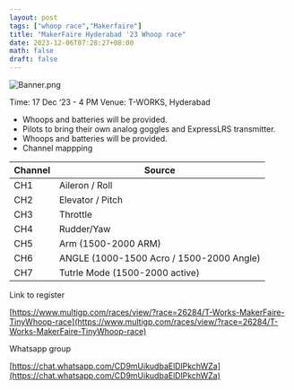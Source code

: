 ```yaml
---
layout: post
tags: ["whoop race","Makerfaire"]
title: "MakerFaire Hyderabad '23 Whoop race"
date: 2023-12-06T07:28:27+08:00
math: false
draft: false
---
```



![Banner.png](/images/makerfairehyd23/MakerFaire_Whoop_Race_Poster1.png)

Time: 17 Dec ‘23 - 4 PM
Venue: T-WORKS, Hyderabad

- Whoops and batteries will be provided.
- Pilots to bring their own analog  goggles and ExpressLRS transmitter.
- Whoops and batteries will be provided.
- Channel mappping

| Channel | Source |
| --- | --- |
| CH1 | Aileron / Roll |
| CH2 | Elevator / Pitch |
| CH3 | Throttle |
| CH4 | Rudder/Yaw |
| CH5 | Arm (1500-2000 ARM) |
| CH6 | ANGLE (1000-1500 Acro / 1500-2000  Angle) |
| CH7 | Tutrle Mode (1500-2000 active) |

Link to register

[https://www.multigp.com/races/view/?race=26284/T-Works-MakerFaire-TinyWhoop-race](https://www.multigp.com/races/view/?race=26284/T-Works-MakerFaire-TinyWhoop-race)

Whatsapp group

[https://chat.whatsapp.com/CD9mUikudbaElDlPkchWZa](https://chat.whatsapp.com/CD9mUikudbaElDlPkchWZa)